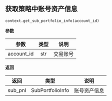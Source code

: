 ## 获取策略中账号资产信息<div id='get_sub_portfolio_info'></div>

`context.get_sub_portfolio_info(account_id)`

**参数**

| 参数          | 类型  | 说明     |
| ------------- | :---: | -------- |
| account_id    |  str  | 交易账号 |

**返回**

| 返回           | 类型  | 说明     |
| -------------- | ----- | -------- |
| sub_pnl | SubPortfolioInfo | 账号资产信息 |

## 